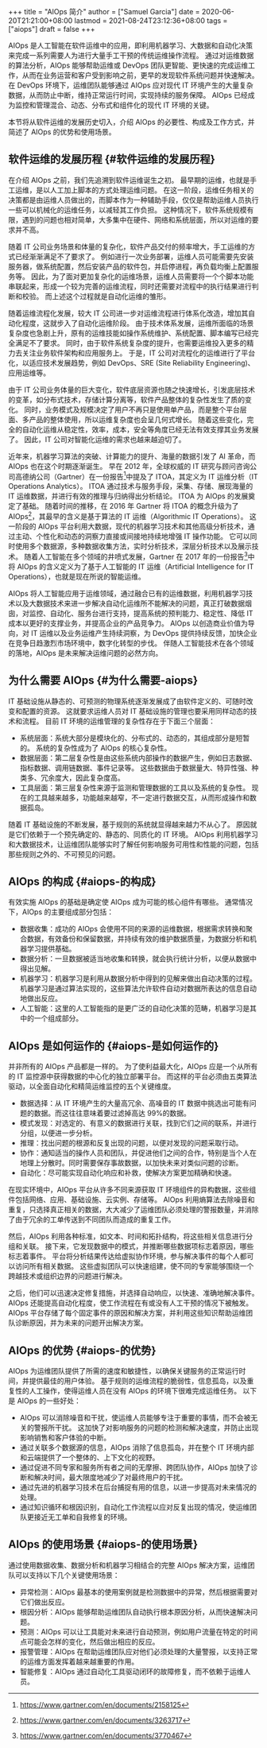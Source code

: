 +++
title = "AIOps 简介"
author = ["Samuel Garcia"]
date = 2020-06-20T21:21:00+08:00
lastmod = 2021-08-24T23:12:36+08:00
tags = ["aiops"]
draft = false
+++

AIOps 是人工智能在软件运维中的应用，即利用机器学习、大数据和自动化决策来完成一系列需要人为进行大量手工干预的传统运维操作流程。
通过对运维数据的算法分析，AIOps 能够帮助运维或 DevOps 团队更智能、更快速的完成运维工作，从而在业务运营和客户受到影响之前，更早的发现软件系统问题并快速解决。
在 DevOps 环境下，运维团队能够通过 AIOps 应对现代 IT 环境产生的大量复杂数据，从而防止中断，维持正常运行时间，实现持续的服务保障。
AIOps 已经成为监控和管理混合、动态、分布式和组件化的现代 IT 环境的关键。

本节将从软件运维的发展历史切入，介绍 AIOps 的必要性、构成及工作方式，并简述了 AIOps 的优势和使用场景。

<!--more-->


## 软件运维的发展历程 {#软件运维的发展历程}

在介绍 AIOps 之前，我们先追溯到软件运维诞生之初。
最早期的运维，也就是手工运维，是以人工加上脚本的方式处理运维问题。
在这一阶段，运维任务相关的决策都是由运维人员做出的，而脚本作为一种辅助手段，仅仅是帮助运维人员执行一些可以机械化的运维任务，以减轻其工作负担。
这种情况下，软件系统规模有限，遇到的问题也相对简单，大多集中在硬件、网络和系统层面，所以对运维的要求并不高。

随着 IT 公司业务场景和体量的复杂化，软件产品交付的频率增大，手工运维的方式已经渐渐满足不了要求了。
例如进行一次业务部署，运维人员可能需要先安装服务器，做系统配置，然后安装产品的软件包，并启停进程，再负载均衡上配置服务等。
因此，为了面对更加复杂化的运维场景，运维人员需要将一个个脚本功能串联起来，形成一个较为完善的运维流程，同时还需要对流程中的执行结果进行判断和校验。
而上述这个过程就是自动化运维的雏形。

随着运维流程化发展，较大 IT 公司进一步对运维流程进行体系化改造，增加其自动化程度，这就步入了自动化运维阶段。
由于技术体系发展，运维所面临的场景复杂度也急剧上升，原有的运维技能如操作系统维护、系统配置、脚本编写已经完全满足不了要求。
同时，由于软件系统复杂度的提升，也需要运维投入更多的精力去关注业务软件架构和应用服务上。
于是，IT 公司对流程化的运维进行了平台化，以适应技术发展趋势，例如 DevOps、SRE (Site Reliability Engineering)、应用运维等。

由于 IT 公司业务体量的巨大变化，软件底层资源也随之快速增长，引发底层技术的变革，如分布式技术，存储计算分离等，软件产品整体的复杂性发生了质的变化。
同时，业务模式及规模决定了用户不再只是使用单产品，而是整个平台层面、多产品的整体使用，所以运维复杂度也会呈几何式增长。
随着这些变化，完全的自动化运维从稳定性，效率，成本，安全等角度已经无法有效支撑其业务发展了。
因此，IT 公司对智能化运维的需求也越来越迫切了。

近年来，机器学习算法的突破、计算能力的提升、海量的数据引发了 AI 革命，而 AIOps 也在这个时期逐渐诞生。
早在 2012 年，全球权威的 IT 研究与顾问咨询公司高德纳公司（Gartner）在一份报告[^fn:1]中提及了 ITOA，其定义为 IT 运维分析（IT Operations Analytics）。
ITOA 通过技术与服务手段，采集、存储、展现海量的 IT 运维数据，并进行有效的推理与归纳得出分析结论。
ITOA 为 AIOps 的发展奠定了基础。
随着时间的推移，在 2016 年 Gartner 将 ITOA 的概念升级为了 AIOps[^fn:2]，其最早的含义是基于算法的 IT 运维（Algorithmic IT Operations）。
这一阶段的 AIOps 平台利用大数据，现代的机器学习技术和其他高级分析技术，通过主动、个性化和动态的洞察力直接或间接地持续地增强 IT 操作功能。
它可以同时使用多个数据源，多种数据收集方法，实时分析技术，深层分析技术以及展示技术。
随着人工智能在多个领域的井喷式发展，Gartner 在 2017 年的一份报告[^fn:3]中将 AIOps 的含义定义为了基于人工智能的 IT 运维（Artificial Intelligence for IT Operations），也就是现在所说的智能运维。

AIOps 将人工智能应用于运维领域，通过融合已有的运维数据，利用机器学习技术以及大数据技术来进一步解决自动化运维所不能解决的问题，真正打破数据烟囱，对监控、自动化、服务台进行支持，提高系统的预判能力、稳定性、降低 IT 成本以更好的支撑业务，并提高企业的产品竞争力。
AIOps 以创造商业价值为导向，对 IT 运维以及业务运维产生持续洞察，为 DevOps 提供持续反馈，加快企业在竞争日趋激烈市场环境中，数字化转型的步伐。
伴随人工智能技术在各个领域的落地，AIOps 是未来解决运维问题的必然方向。


## 为什么需要 AIOps {#为什么需要-aiops}

IT 基础设施从静态的、可预测的物理系统逐渐发展成了由软件定义的、可随时改变和配置的资源。
这就要求运维人员对 IT 基础设施的管理也要采用同样动态的技术和流程。
目前 IT 环境的运维管理的复杂性存在于下面三个层面：

-   系统层面：系统大部分是模块化的、分布式的、动态的，其组成部分是短暂的。
    系统的复杂性成为了 AIOps 的核心复杂性。
-   数据层面：第二层复杂性是由这些系统内部操作的数据产生，例如日志数据、指标数据、调用链数据、事件记录等。
    这些数据由于数据量大、特异性强、种类多、冗余度大，因此复杂度高。
-   工具层面：第三层复杂性来源于监测和管理数据的工具以及系统的复杂性。
    现在的工具越来越多，功能越来越窄，不一定进行数据交互，从而形成操作和数据孤岛。

随着 IT 基础设施的不断发展，基于规则的系统就显得越来越力不从心了。
原因就是它们依赖于一个预先确定的、静态的、同质化的 IT 环境。
AIOps 利用机器学习和大数据技术，让运维团队能够实时了解任何影响服务可用性和性能的问题，包括那些规则之外的、不可预见的问题。


## AIOps 的构成 {#aiops-的构成}

有效实施 AIOps 的基础是确定使 AIOps 成为可能的核心组件有哪些。
通常情况下，AIOps 的主要组成部分包括：

-   数据收集：成功的 AIOps 会使用不同的来源的运维数据，根据需求转换和聚合数据，有效备份和保留数据，并持续有效的维护数据质量，为数据分析和机器学习提供基础。
-   数据分析：一旦数据被适当地收集和转换，就会执行统计分析，以便从数据中得出见解。
-   机器学习：机器学习是利用从数据分析中得到的见解来做出自动决策的过程。
    机器学习是通过算法实现的，这些算法允许软件自动对数据所表达的信息自动地做出反应。
-   人工智能：这里的人工智能指的是更广泛的自动化决策的范畴，机器学习是其中的一个组成部分。


## AIOps 是如何运作的 {#aiops-是如何运作的}

并非所有的 AIOps 产品都是一样的。
为了使利益最大化，AIOps 应是一个从所有的 IT 监控源中获得数据的中心化的独立部署平台。
而这样的平台必须由五类算法驱动，以全面自动化和精简运维监控的五个关键维度。

-   数据选择：从 IT 环境产生的大量高冗余、高噪音的 IT 数据中挑选出可能有问题的数据。而这往往意味着要过滤掉高达 99%的数据。
-   模式发现：对选定的、有意义的数据进行关联，找到它们之间的联系，并进行分组，以便进一步分析。
-   推理：找出问题的根源和反复出现的问题，以便对发现的问题采取行动。
-   协作：通知适当的操作人员和团队，并促进他们之间的合作，特别是当个人在地理上分散时。同时需要保存事故数据，以加快未来对类似问题的诊断。
-   自动化：尽可能实现自动化响应和补救，使解决方案更加精确和快速。

在现实环境中，AIOps 平台从许多不同来源获取 IT 环境组件的异构数据，这些组件包括网络、应用、基础设施、云实例、存储等。
AIOps 利用熵算法去除噪音和重复，只选择真正相关的数据，大大减少了运维团队必须处理的警报数量，并消除了由于冗余的工单传送到不同团队而造成的重复工作。

然后，AIOps 利用各种标准，如文本、时间和拓扑结构，将这些相关信息进行分组和关联。
接下来，它发现数据中的模式，并推断哪些数据项标志着原因，哪些标志着事件。
平台将分析结果传达给虚拟协作环境，参与解决事件的每个人都可以访问所有相关数据。
这些虚拟团队可以快速组建，使不同的专家能够围绕一个跨越技术或组织边界的问题进行解决。

之后，他们可以迅速决定修复措施，并选择自动响应，以快速、准确地解决事件。
AIOps 还能提高自动化程度，使工作流程在有或没有人工干预的情况下被触发。
AIOps 平台存储了每个固定事件的原因和解决方案，并利用这些知识帮助运维团队诊断原因，并为未来的问题开出解决方案。


## AIOps 的优势 {#aiops-的优势}

AIOps 为运维团队提供了所需的速度和敏捷性，以确保关键服务的正常运行时间，并提供最佳的用户体验。
基于规则的运维流程的脆弱性，信息孤岛，以及重复性的人工操作，使得运维人员在没有 AIOps 的环境下很难完成运维任务。
以下是 AIOps 的一些好处：

-   AIOps 可以消除噪音和干扰，使运维人员能够专注于重要的事情，而不会被无关的警报所干扰。
    这加快了对影响服务的问题的检测和解决速度，并防止出现影响销售和客户体验的中断。
-   通过关联多个数据源的信息，AIOps 消除了信息孤岛，并在整个 IT 环境内部和云端提供了一个整体的、上下文化的视野。
-   通过促进不同专家和服务所有者之间的无摩擦、跨团队协作，AIOps 加快了诊断和解决时间，最大限度地减少了对最终用户的干扰。
-   通过先进的机器学习技术在后台捕捉有用的信息，以进一步提高对未来情况的处理。
-   通过知识循环和根因识别，自动化工作流程以应对反复出现的情况，使运维团队更接近无工单和自我修复的环境。


## AIOps 的使用场景 {#aiops-的使用场景}

通过使用数据收集、数据分析和机器学习相结合的完整 AIOps 解决方案，运维团队可以支持以下几个关键使用场景：

-   异常检测：AIOps 最基本的使用案例就是检测数据中的异常，然后根据需要对它们做出反应。
-   根因分析：AIOps 能够帮助运维团队自动执行根本原因分析，从而快速解决问题。
-   预测：AIOps 可以让工具能对未来进行自动预测，例如用户流量在特定的时间点可能会怎样的变化，然后做出相应的反应。
-   报警管理：AIOps 在帮助运维团队应对他们必须处理的大量警报，以支持正常的运维方面发挥着越来越重要的作用。
-   智能修复：AIOps 通过自动化工具驱动闭环的故障修复，而不依赖于运维人员。

[^fn:1]: <https://www.gartner.com/en/documents/2158125>
[^fn:2]: <https://www.gartner.com/en/documents/3263717>
[^fn:3]: <https://www.gartner.com/en/documents/3770467>
